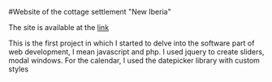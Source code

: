#Website of the cottage settlement "New Iberia"

The site is available at the [link](https://www.новая-иберия.рф/main.php)

This is the first project in which I started to delve into the software part of web development, I mean javascript and php. I used jquery to create sliders, modal windows. For the calendar, I used the datepicker library with custom styles
